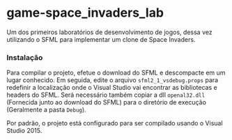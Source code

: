 # game-space_invaders_lab
Um dos primeiros laboratórios de desenvolvimento de jogos, dessa vez utilizando o SFML para implementar um clone de Space Invaders.

### Instalação

Para compilar o projeto, efetue o download do SFML e descompacte em um lugar conhecido. Em seguida, edite o arquivo `sfml2_1_vsdebug.props` para redefinir a localização onde o Visual Studio vai encontrar as bibliotecas e headers do SFML. Será necessário também copiar a dll `openal32.dll` (Fornecida junto ao download do SFML) para o diretório de execução (Geralmente a pasta `Debug`).

Por padrão, o projeto está configurado para ser compilado usando o Visual Studio 2015.